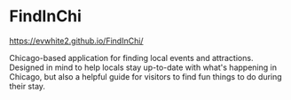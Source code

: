 # FindInChi

 https://evwhite2.github.io/FindInChi/
 
Chicago-based application for finding local events and attractions. Designed in mind to help locals stay up-to-date with what's happening in Chicago, but also a helpful guide for visitors to find fun things to do during their stay.
